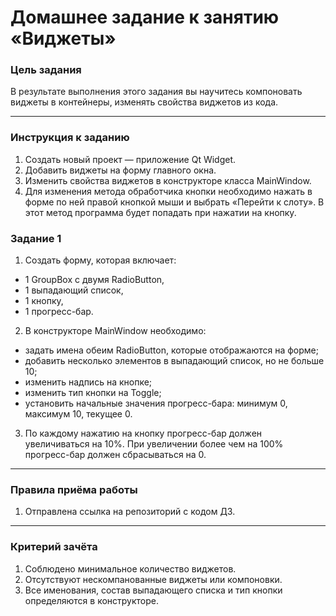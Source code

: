 # Домашнее задание к занятию «Виджеты»

### Цель задания

В результате выполнения этого задания вы научитесь компоновать виджеты в контейнеры, изменять свойства виджетов из кода.

------

### Инструкция к заданию

1. Создать новый проект — приложение Qt Widget.
2. Добавить виджеты на форму главного окна.
3. Изменить свойства виджетов в конструкторе класса MainWindow.
4. Для изменения метода обработчика кнопки необходимо нажать в форме по ней правой кнопкой мыши и выбрать «Перейти к слоту».
   В этот метод программа будет попадать при нажатии на кнопку.

### Задание 1

1. Создать форму, которая включает:
* 1 GroupBox с двумя RadioButton,
* 1 выпадающий список,
* 1 кнопку,
* 1 прогресс-бар.
2. В конструкторе MainWindow необходимо:
* задать имена обеим RadioButton, которые отображаются на форме;
* добавить несколько элементов в выпадающий список, но не больше 10;
* изменить надпись на кнопке;
* изменить тип кнопки на Toggle;
* установить начальные значения прогресс-бара: минимум 0, максимум 10, текущее 0. 
3. По каждому нажатию на кнопку прогресс-бар должен увеличиваться на 10%. При увеличении более чем на 100% прогресс-бар должен сбрасываться на 0.

------

### Правила приёма работы

1. Отправлена ссылка на репозиторий с кодом ДЗ.

------

### Критерий зачёта

1. Соблюдено минимальное количество виджетов.
2. Отсутствуют нескомпанованные виджеты или компоновки.
3. Все именования, состав выпадающего списка и тип кнопки определяются в конструкторе.
